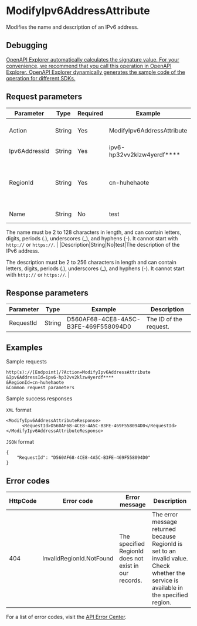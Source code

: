 # ModifyIpv6AddressAttribute

Modifies the name and description of an IPv6 address.

## Debugging

[OpenAPI Explorer automatically calculates the signature value. For your convenience, we recommend that you call this operation in OpenAPI Explorer. OpenAPI Explorer dynamically generates the sample code of the operation for different SDKs.](https://api.aliyun.com/#product=Vpc&api=ModifyIpv6AddressAttribute&type=RPC&version=2016-04-28)

## Request parameters

|Parameter|Type|Required|Example|Description|
|---------|----|--------|-------|-----------|
|Action|String|Yes|ModifyIpv6AddressAttribute|The operation that you want to perform. Set the value to **ModifyIpv6AddressAttribute**. |
|Ipv6AddressId|String|Yes|ipv6-hp32vv2klzw4yerdf\*\*\*\*|The ID of the IPv6 address. |
|RegionId|String|Yes|cn-huhehaote|The ID of the region where the IPv6 address is deployed. You can call the [DescribeRegions](~~36063~~) operation to query the most recent region list. |
|Name|String|No|test|The name of the IPv6 address.

 The name must be 2 to 128 characters in length, and can contain letters, digits, periods \(.\), underscores \(\_\), and hyphens \(-\). It cannot start with `http://` or `https://`. |
|Description|String|No|test|The description of the IPv6 address.

 The description must be 2 to 256 characters in length and can contain letters, digits, periods \(.\), underscores \(\_\), and hyphens \(-\). It cannot start with `http://` or `https://`. |

## Response parameters

|Parameter|Type|Example|Description|
|---------|----|-------|-----------|
|RequestId|String|D560AF68-4CE8-4A5C-B3FE-469F558094D0|The ID of the request. |

## Examples

Sample requests

```
http(s)://[Endpoint]/?Action=ModifyIpv6AddressAttribute
&Ipv6AddressId=ipv6-hp32vv2klzw4yerdf****
&RegionId=cn-huhehaote
&Common request parameters
```

Sample success responses

`XML` format

```
<ModifyIpv6AddressAttributeResponse>
	  <RequestId>D560AF68-4CE8-4A5C-B3FE-469F558094D0</RequestId>
</ModifyIpv6AddressAttributeResponse>
```

`JSON` format

```
{
	"RequestId": "D560AF68-4CE8-4A5C-B3FE-469F558094D0"
}
```

## Error codes

|HttpCode|Error code|Error message|Description|
|--------|----------|-------------|-----------|
|404|InvalidRegionId.NotFound|The specified RegionId does not exist in our records.|The error message returned because RegionId is set to an invalid value. Check whether the service is available in the specified region.|

For a list of error codes, visit the [API Error Center](https://error-center.alibabacloud.com/status/product/Vpc).

